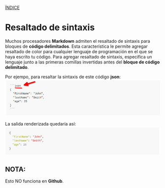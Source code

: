 [ÍNDICE](https://github.com/Zet0699/Guia_markdown/blob/Zet_main/README.md)


# **Resaltado de sintaxis**

Muchos procesadores **Markdown** admiten el resaltado de sintaxis para bloques de **código delimitados**. Esta característica le permite agregar resaltado de color para cualquier lenguaje de programación en el que se haya escrito tu código. Para agregar resaltado de sintaxis, especifica un lenguaje junto a las primeras comillas invertidas antes del **bloque de código delimitado**.

Por ejempo, para resaltar la sintaxis de este código **json**:    
![resaltadosintaxis_01](/IMG/resaltadosintaxis_01.jpg "Resaltado de sintaxis json")

La salida renderizada quedaría así:    
![resaltadosintaxis_02](/IMG/resaltadosintaxis_02.jpg "Resaltado de sintaxis json")


## **NOTA:**
Esto NO funciona en **Github**.




<!--

No funciona en GitHub

```

```json
{
    "Nombre" : "Jhon"
    "Apellido" : "Doe"
    "Edad" : 57
}
```

```

La salida renderizada quedaría así:

```json
{
    "Nombre" : "Jhon"
    "Apellido" : "Doe"
    "Edad" : 57
}
``` 
-->
